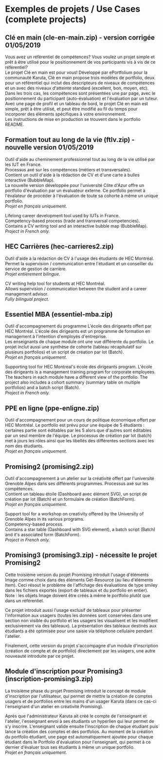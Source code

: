 # Exemples de projets / Use Cases (complete projects)


## Clé en main (cle-en-main.zip) - version corrigée 01/05/2019

Vous avez un référentiel de compétences? Vous voulez un projet simple et prêt à être utilisé pour le positionnement de vos participants vis à vis de ce référentiel?\
Le projet Clé en main est pour vous! Développé par ePortfolium pour la communauté Karuta, Clé en main propose trois modèles de portfolio, deux pour un référentiel qui inclut des descripteurs de niveaux de compétences et un avec des niveaux d'atteinte standard (excellent, bon, moyen, etc). Dans les trois cas, les compétences sont présentées une par page, avec le positionnement du participant (auto-évaluation) et l'évaluation par un tuteur.\
Avec une page de profil et un tableau de bord, le projet Clé en main est simple, prêt à être utilisé, et peut être modifié au fil du temps pour incorporer des éléments spécifiques à votre environnement.\
Les instructions de mise en production se trouvent dans le portfolio README.


## Formation tout au long de la vie (ftlv.zip) - nouvelle version 01/05/2019

Outil d'aide au cheminement professionnel tout au long de la vie utilisé par les IUT en France.\
Processus axé sur les compétences (métiers et transversales).\
Contient un outil d'aide à la rédaction de CV et d'une carte à bulles interactive (BubbleMap).\
La nouvelle version développée pour l'université Côte d'Azur offre un portfolio d'évaluation par un évaluateur externe. Ce portfolio permet à l'évalateur de procéder à l'évaluation de toute sa cohorte à même un unique portfolio.\
*Projet en français uniquement.*

Lifelong career development tool used by IUTs in France.\
Competency-based process (trade and transversal competencies).\
Contains a CV writing tool and an interactive bubble map (BubbleMap).\
*Project in French only.*


## HEC Carrières (hec-carrieres2.zip)

Outil d'aide à la rédaction de CV à l'usage des étudiants de HEC Montréal.\
Permet la supervision / communication entre l'étudiant et un conseiller du service de gestion de carrière.\
*Projet entièrement bilingue.*

CV writing help tool for students at HEC Montréal.\
Allows supervision / communication between the student and a career management advisor.\
*Fully bilingual project.*


## Essentiel MBA (essentiel-mba.zip)

Outil d'accompagnement du programme L'école des dirigeants offert par HEC Montréal. L'école des dirigeants est un programme de formation en management à l'intention d'employés d'entreprise.\
Les enseignants de chaque module ont une vue différente du portfolio. Le projet inclut aussi une synthèse de cohorte (tableau récapitulatif sur plusieurs portfolios) et un script de création par lot (Batch).\
*Projet en français uniquement.*

Supporting tool for HEC Montreal's école des dirigeants program. L'école des dirigeants is a management training program for corporate employees.\
The teachers in each module have a different view of the portfolio. The project also includes a cohort summary (summary table on multiple portfolios) and a batch script (Batch).\
*Project in French only.*


## PPE en ligne (ppe-enligne.zip)
Outil d'accompagnement pour un cours de politique économique offert par HEC Montréal. Le portfolio est prévu pour une équipe de 5 étudiants : certaines partie sont éditables par les 5 alors que d'autres sont éditables par un seul membre de l'équipe. Le processus de création par lot (batch) met à jours les rôles ainsi que les libellés des différentes sections avec les nom des étudiants.\
*Projet en français uniquement.*


## Promising2 (promising2.zip)

Outil d'accompagnement à un atelier sur la créativité offert par l'université Grenoble Alpes dans ses différents programmes.
Processus axé sur les compétences.\
Contient un tableau étoile (Dashboard avec élément SVG), un script de création par lot (Batch) et un formulaire de création (BatchForm).\
*Projet en français uniquement.*

Support tool for a workshop on creativity offered by the University of Grenoble Alpes in its various programs.\
Competency-based process.\
Contains a star table (Dashboard with SVG element), a batch script (Batch) and it's associated form (BatchForm).\
*Project in French only.*


## Promising3 (promising3.zip) - nécessite le projet Promising2
Cette troisième version du projet Promising introduit l'usage d'éléments Image comme choix dans des éléments Get-Resource (au lieu d'éléments Item). Ceci résout le problème de l'affichage des évaluations de type smiley dans les fichiers exportés (export de tableaux et du portfolio en entier).\
Note : les objets Image doivent être créés à même le portfolio plutôt que dans un référentiel.

Ce projet introduit aussi l'usage exclusif de tableaux pour présenter l'information aux usagers (toutes les données sont conservées dans une section non visible du portfolio et les usagers les visualisent et les modifient exclusivement via des tableaux). La présentation des tableaux destinés aux étudiants a été optimisée pour une saisie via téléphone cellulaire pendant l'atelier.

Finalement, cette version du projet s'accompagne d'un module d'inscription (création de compte et de portfolio) directement par les usagers, une autre nouveauté introduite par ce projet.


## Module d'inscription pour Promising3 (inscription-promising3.zip)
La troisième phase du projet Promising introduit le concept de module d'inscription par l'utilisateur, qui permet de mettre la création de comptes usagers et de portfolios entre les mains d'un usager Karuta (dans ce cas-ci l'enseignant d'un atelier en créativité Promising).

Après que l'administrateur Karuta ait créé le compte de l'enseignant et l'atelier, l'enseignant envoi à ses étudiants un hyperlien qui leur permet de s'y inscrire. L'enseignant valide ensuite l'inscription de chaque étudiant puis lance la création des comptes et des portfolios. Au moment de la création du portfolio étudiant, une page est automatiquement ajoutée pour chaque étudiant dans le Portfolio d'évaluation pour l'enseignant, qui permet à ce dernier d'évaluer tous ses étudiants à même un unique portfolio.\
*Projet en français uniquement.*
